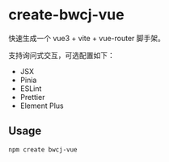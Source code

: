 # create-bwcj-vue

快速生成一个 vue3 + vite + vue-router 脚手架。

支持询问式交互，可选配置如下：

* JSX
* Pinia
* ESLint
* Prettier
* Element Plus

## Usage

```sh
npm create bwcj-vue
```
